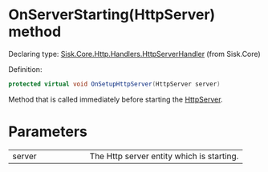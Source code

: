 <!--

Copyrights 2023 Sisk Framework - CypherPotato
Published under MIT license

!!! DO NOT EDIT THIS FILE !!!
This file was generated by a tool in the Sisk package. To edit the information in this documentation,
edit the XML documentation present in the Sisk source code.

-->


# OnServerStarting(HttpServer) method

Declaring type: [Sisk.Core.Http.Handlers.HttpServerHandler](/read?q=/contents/spec/Sisk.Core.Http.Handlers.HttpServerHandler.md) (from Sisk.Core)


Definition:

```cs
protected virtual void OnSetupHttpServer(HttpServer server)
```

Method that is called immediately before starting the <a href="/read?q=/contents/spec/Sisk.Core.Http.HttpServer.md">HttpServer</a>.


# Parameters

<table>
    <tbody>
<tr>
    <td width="33%">server</td>
    <td>The Http server entity which is starting.</td>
</tr>
    </tbody>
</table>
